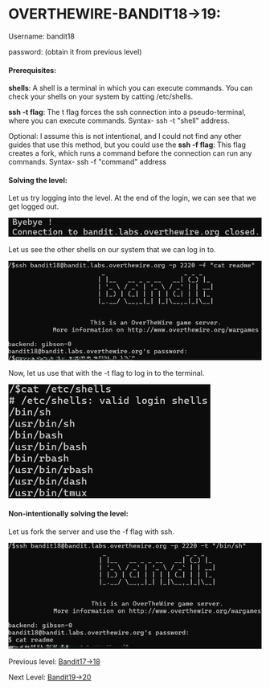 # OVERTHEWIRE-BANDIT18->19:















Username: bandit18





password: <Redacted>(obtain it from previous level)






#### Prerequisites:



**shells**: A shell is a terminal in which you can execute commands. You can check your shells on your system by catting /etc/shells.

**ssh -t flag**: The t flag forces the ssh connection into a pseudo-terminal, where you can execute commands.
Syntax- ssh -t "shell" address. 


Optional: I assume this is not intentional, and I could not find any other guides that use this method, but you could use the **ssh -f flag**: This flag creates a fork, which runs a command before the connection can run any commands. Syntax- ssh -f "command" address




#### Solving the level: 



Let us try logging into the level. At the end of the login, we can see that we get logged out.


![Image couldn't load](images/Screenshot-Bandit18-1.png)


Let us see the other shells on our system that we can log in to.


![Image couldn't load](images/Screenshot-Bandit18-2.png)

Now, let us use that with the -t flag to log in to the terminal.

![Image couldn't load](images/Screenshot-Bandit18-3.png)

#### Non-intentionally solving the level:

Let us fork the server and use the -f flag with ssh.

![Image couldn't load](images/Screenshot-Bandit18-4.png)

Previous level: [Bandit17->18](../Bandit17/writeup.md.md)







Next Level: [Bandit19->20](../Bandit19/writeup.md.md)

